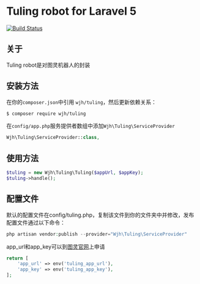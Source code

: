 # Tuling robot for Laravel 5

[![Build Status][ico-travis]][link-travis]

## 关于
Tuling robot是对图灵机器人的封装

## 安装方法
在你的`composer.json`中引用 `wjh/tuling`，然后更新依赖关系：
```sh
$ composer require wjh/tuling
```

在`config/app.php`服务提供者数组中添加`Wjh\Tuling\ServiceProvider`
```php
Wjh\Tuling\ServiceProvider::class,
```

## 使用方法
```php
$tuling = new Wjh\Tuling\Tuling($appUrl, $appKey);
$tuling->handle();
```

## 配置文件
默认的配置文件在config/tuling.php，复制该文件到你的文件夹中并修改，发布配置文件通过以下命令：
```php
php artisan vendor:publish --provider="Wjh\Tuling\ServiceProvider"
```
app_url和app_key可以到[图灵官网](http://www.tuling123.com)上申请

```php
return [
    'app_url' => env('tuling_app_url'),
    'app_key' => env('tuling_app_key'),
];
```


[ico-travis]: https://travis-ci.org/wjhtime/tuling.svg?branch=dev
[link-travis]: https://travis-ci.org/wjhtime/tuling